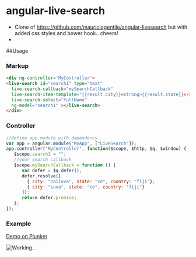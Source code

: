 angular-live-search
===========
 - Clone of https://github.com/mauriciogentile/angular-livesearch but with added css styles and bower hook.. cheers!
 - 
##Usage

### Markup

```html
<div ng-controller='MyController'>
<live-search id="search1" type="text"
  live-search-callback="mySearchCallback"
  live-search-item-template="{{result.city}}<strong>{{result.state}}</strong><b>{{result.country}}</b>"
  live-search-select="fullName"
  ng-model="search1" ></live-search>
</div>
```

### Controller

```js
//define app module with dependency
var app = angular.module("MyApp", ["LiveSearch"]);
app.controller("MyController", function($scope, $http, $q, $window) {
   $scope.search1 = "";
   //your search callback
   $scope.mySearchCallback = function () {
      var defer = $q.defer();
      defer.resolve([
        { city: "nailuva", state: "ce", country: "fiji"},
        { city: "suva", state: "ce", country: "fiji"}
      ]);
      return defer.promise;
   };
});
```

### Example
[Demo on Plunker](http://plnkr.co/edit/MCSwIK)

![Working...](/example/oogle.gif)
